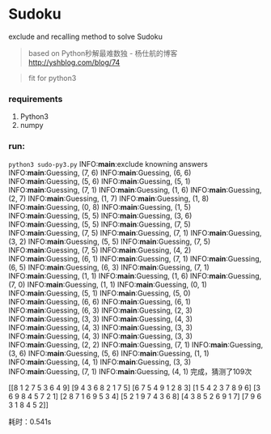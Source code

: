 # Sudoku

exclude and recalling method to solve Sudoku
> based on Python秒解最难数独 - 杨仕航的博客 http://yshblog.com/blog/74

> fit for python3

### requirements
1. Python3
2. numpy

### run:

`python3 sudo-py3.py`
INFO:__main__:exclude knowning answers
INFO:__main__:Guessing, (7, 6)
INFO:__main__:Guessing, (6, 6)
INFO:__main__:Guessing, (5, 6)
INFO:__main__:Guessing, (5, 1)
INFO:__main__:Guessing, (7, 1)
INFO:__main__:Guessing, (1, 6)
INFO:__main__:Guessing, (2, 7)
INFO:__main__:Guessing, (1, 7)
INFO:__main__:Guessing, (1, 8)
INFO:__main__:Guessing, (0, 8)
INFO:__main__:Guessing, (1, 5)
INFO:__main__:Guessing, (5, 5)
INFO:__main__:Guessing, (3, 6)
INFO:__main__:Guessing, (5, 5)
INFO:__main__:Guessing, (7, 5)
INFO:__main__:Guessing, (7, 5)
INFO:__main__:Guessing, (7, 1)
INFO:__main__:Guessing, (3, 2)
INFO:__main__:Guessing, (5, 5)
INFO:__main__:Guessing, (7, 5)
INFO:__main__:Guessing, (7, 5)
INFO:__main__:Guessing, (4, 2)
INFO:__main__:Guessing, (6, 1)
INFO:__main__:Guessing, (7, 1)
INFO:__main__:Guessing, (6, 5)
INFO:__main__:Guessing, (6, 3)
INFO:__main__:Guessing, (7, 1)
INFO:__main__:Guessing, (1, 1)
INFO:__main__:Guessing, (1, 6)
INFO:__main__:Guessing, (7, 0)
INFO:__main__:Guessing, (1, 1)
INFO:__main__:Guessing, (0, 1)
INFO:__main__:Guessing, (5, 1)
INFO:__main__:Guessing, (5, 0)
INFO:__main__:Guessing, (6, 6)
INFO:__main__:Guessing, (6, 1)
INFO:__main__:Guessing, (6, 3)
INFO:__main__:Guessing, (2, 3)
INFO:__main__:Guessing, (3, 3)
INFO:__main__:Guessing, (4, 3)
INFO:__main__:Guessing, (4, 3)
INFO:__main__:Guessing, (3, 3)
INFO:__main__:Guessing, (4, 3)
INFO:__main__:Guessing, (3, 3)
INFO:__main__:Guessing, (2, 2)
INFO:__main__:Guessing, (7, 1)
INFO:__main__:Guessing, (3, 6)
INFO:__main__:Guessing, (5, 6)
INFO:__main__:Guessing, (1, 1)
INFO:__main__:Guessing, (4, 1)
INFO:__main__:Guessing, (3, 3)
INFO:__main__:Guessing, (7, 1)
INFO:__main__:Guessing, (4, 1)
完成，猜测了109次

[[8 1 2 7 5 3 6 4 9]
 [9 4 3 6 8 2 1 7 5]
 [6 7 5 4 9 1 2 8 3]
 [1 5 4 2 3 7 8 9 6]
 [3 6 9 8 4 5 7 2 1]
 [2 8 7 1 6 9 5 3 4]
 [5 2 1 9 7 4 3 6 8]
 [4 3 8 5 2 6 9 1 7]
 [7 9 6 3 1 8 4 5 2]]
 
耗时：0.541s



